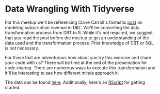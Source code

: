 # Data Wrangling With Tidyverse

For this meetup we'll be referencing Claire Carroll's fantastic [post](https://blog.getdbt.com/modeling-subscription-revenue/) on modeling subscription revenue in DBT. We'll be converting the data transformation process from DBT to R. While it's not required, we suggest that you read the post before the meetup to get an understanding of the data used and the transformation process. Prior knowledge of DBT or SQL is not necessary.

For those that are adventurous how about you try this exercise and share your code with us? There will be time at the end of the presentation for code sharing. There are numerous ways to execute this transformation and it'll be interesting to see how different minds approach it.

The data can be found [here](https://github.com/dbt-labs/mrr-playbook). Additionally, here's an [RScript](starter.R) for getting started.

